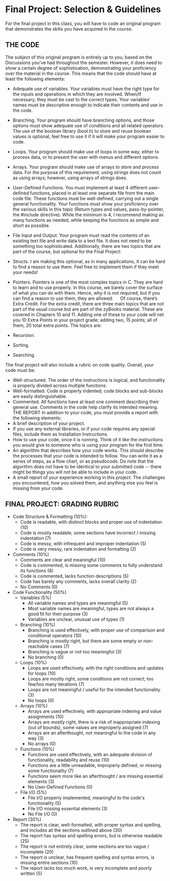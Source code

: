 # Final Project: Selection & Guidelines

For the final project in this class, you will have to code an original program that demonstrates the skills you have acquired in the course.

## THE CODE

The subject of this original program is entirely up to you, based on the Discussions you've had throughout the semester. However, it does need to show a certain degree of sophistication, demonstrating your proficiency over the material in the course. This means that the code should have at least the following elements:

* Adequate use of variables. Your variables must have the right type for the inputs and operations in which they are involved. When/If necessary, they must be cast to the correct types. Your variables' names must be descriptive enough to indicate their contents and use in the code.
* Branching. Your program should have branching options, and those options must show adequate use of conditions and all related operators. The use of the boolean library (bool.h) to store and reuse boolean values is optional, feel free to use it if it will make your program easier to code.
* Loops. Your program should make use of loops in some way, either to process data, or to present the user with menus and different options.
* Arrays. Your program should make use of arrays to store and process data. For the purpose of this requirement, using strings does not count as using arrays; however, using arrays of strings does.
* User-Defined Functions. You must implement at least 4 different user-defined functions, placed in at least one separate file from the main code file. These functions must be well-defined, carrying out a single general functionality. Your functions must show your proficiency over the various skills in this topic (Return types and values, pass-by-pointer, the #include directive). While the minimum is 4, I recommend making as many functions as needed, while keeping the functions as simple and short as possible.
* File Input and Output. Your program must read the contents of an existing text file and write data to a text file. It does not need to be something too sophisticated.
Additionally, there are two topics that are part of the course, but optional for the Final Project:
* Structs. I am making this optional, as in many applications, it can be hard to find a reason to use them. Feel free to implement them if they meet your needs!
* Pointers. Pointers is one of the most complex topics in C. They are hard to learn and to use properly. In this course, we barely cover the surface of what you can do with them. Hence, why it is not required, but if you can find a reason to use them, they are allowed.
 
Of course, there’s Extra Credit. For the extra credit, there are three main topics that are not part of the usual course but are part of the zyBooks material. These are covered in Chapters 10 and 11. Adding one of these to your code will net you 10 Extra Points in your project grade; adding two, 15 points; all of them, 20 total extra points. The topics are:

* Recursion.
* Sorting.
* Searching.

The final project will also include a rubric on code quality. Overall, your code must be:

* Well-structured. The order of the instructions is logical, and functionality is properly divided across multiple functions.
* Well-formatted. Code is properly indented; code blocks and sub-blocks are easily distinguishable.
* Commented. All functions have at least one comment describing their general use. Comments in the code help clarify its intended meaning.
THE REPORT
In addition to your code, you must provide a report with the following elements:
* A brief description of your project.
* If you use any external libraries, or if your code requires any special files, include them as Installation Instructions.
* How to use your code, once it is running. Think of it like the instructions you would give to someone who is using your program for the first time.
* An algorithm that describes how your code works. This should describe the processes that your code is intended to follow. You can write it as a series of steps, as a flow chart, or as pseudocode. Do note that the algorithm does not have to be identical to your submitted code -- there might be things you will not be able to include in your code.
* A small report of your experience working in this project: The challenges you encountered, how you solved them, and anything else you feel is missing from your code.
 
## FINAL PROJECT: GRADING RUBRIC

* Code Structure & Formatting (10%):
	* Code is readable, with distinct blocks and proper use of indentation (10)
	* Code is mostly readable; some sections have incorrect / missing indentation (7)
	* Code is messy, with infrequent and improper indentation (5)
	* Code is very messy, rare indentation and formatting (2)
* Comments (10%)
	* Comments are clear and meaningful (10)
	* Code is commented, is missing some comments to fully understand its functions (8)
	* Code is commented, lacks function descriptions (5)
	* Code has barely any comments, lacks overall clarity (2)
	* No Comments (0)
* Code Functionality (50%)
	* Variables (5%)
		* All variable names and types are meaningful (5)
		* Most variable names are meaningful, types are not always a good fit for their purpose (3)
		* Variables are unclear, unusual use of types (1)
	* Branching (10%)
		* Branching is used effectively, with proper use of comparison and conditional operators (10)
		* Branching is mostly right, but there are some empty or non-reachable cases (7)
		* Branching is vague or not too meaningful (3)
		* No branching (0)
	* Loops (10%)
		* Loops are used effectively, with the right conditions and updates for loops (10)
		* Loops are mostly right, some conditions are not correct; too few/too many iterations (7)
		* Loops are not meaningful / useful for the intended functionality (3)
		* No loops (0)
	* Arrays (10%)
		* Arrays are used effectively, with appropriate indexing and value assignments (10)
		* Arrays are mostly right, there is a risk of inappropriate indexing (out of bounds), some values are improperly assigned (7)
		* Arrays are an afterthought, not meaningful to the code in any way (3)
		* No arrays (0)
	* Functions (10%)
		* Functions are used effectively, with an adequate division of functionality, readability and reuse (10)
		* Functions are a little unreadable, improperly defined, or missing some functionality (7)
		* Functions seem more like an afterthought / are missing essential elements (3)
		* No User-Defined Functions (0)
	* File I/O (5%)
		* File I/O properly implemented, meaningful to the code's functionality (5)
		* File I/O missing essential elements (3)
		* No File I/O (0)
* Report (30%)
	* The report is clear, well-formatted, with proper syntax and spelling, and includes all the sections outlined above (30)
	* The report has syntax and spelling errors, but is otherwise readable (25)
	* The report is not entirely clear, some sections are too vague / incomplete (20)
	* The report is unclear, has frequent spelling and syntax errors, is missing entire sections (10)
	* The report lacks too much work, is very incomplete and poorly written (5)
